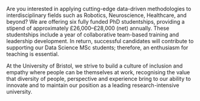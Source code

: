 Are you interested in applying cutting-edge data-driven methodologies to interdisciplinary fields such as Robotics, Neuroscience, Healthcare, and beyond? We are offering six fully funded PhD studentships, providing a stipend of approximately £26,000–£28,000 (net) annually. These studentships include a year of collaborative team-based training and leadership development. In return, successful candidates will contribute to supporting our Data Science MSc students; therefore, an enthusiasm for teaching is essential.

At the University of Bristol, we strive to build a culture of inclusion and empathy where people can be themselves at work, recognising the value that diversity of people, perspective and experience bring to our ability to innovate and to maintain our position as a leading research-intensive university.
